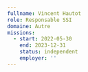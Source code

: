 ```yaml
---
fullname: Vincent Hautot
role: Responsable SSI
domaine: Autre
missions:
  - start: 2022-05-30
    end: 2023-12-31
    status: independent
    employer: ''
---
```


